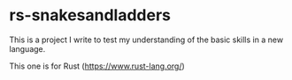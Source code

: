 # rs-snakesandladders

This is a project I write to test my understanding of the basic skills in a new language.

This one is for Rust (https://www.rust-lang.org/)

